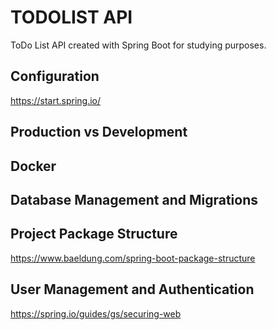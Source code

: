# TODOLIST API 

ToDo List API created with Spring Boot for studying purposes.

## Configuration

https://start.spring.io/

## Production vs Development

## Docker

## Database Management and Migrations

## Project Package Structure 

https://www.baeldung.com/spring-boot-package-structure

## User Management and Authentication

https://spring.io/guides/gs/securing-web



